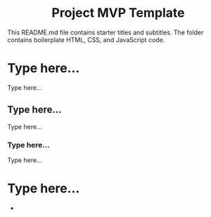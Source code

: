 <h1 align="center">Project MVP Template</h1>

This README.md file contains starter titles and subtitles. 
The folder contains boilerplate HTML, CSS, and JavaScript code. 


 
# Type here...
Type here...

## Type here...

Type here...

### Type here...
Type here...

# Type here...
- 




